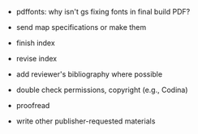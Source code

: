 - pdffonts: why isn't gs fixing fonts in final build PDF?

- send map specifications or make them
- finish index
- revise index
- add reviewer's bibliography where possible
- double check permissions, copyright (e.g., Codina)
- proofread
- write other publisher-requested materials
